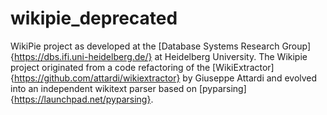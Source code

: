 # wikipie_deprecated

WikiPie project as developed at the [Database Systems Research Group]{https://dbs.ifi.uni-heidelberg.de/}
at Heidelberg University. The Wikipie project originated from a code refactoring of the [WikiExtractor]{https://github.com/attardi/wikiextractor}
by Giuseppe Attardi and evolved into an independent wikitext parser based on [pyparsing]{https://launchpad.net/pyparsing}.
